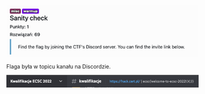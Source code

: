 ![](../images/Pasted%20image%2020220717180557.png)

Flaga była w topicu kanału na Discordzie.

![](../images/Pasted%20image%2020220717180544.png)
